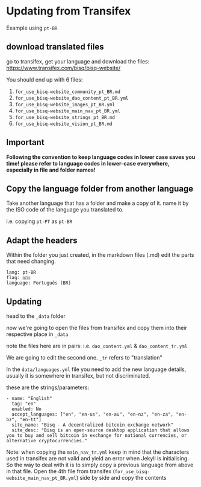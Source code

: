 Updating from Transifex
=====

Example using `pt-BR`


download translated files
----
go to transifex, get your language and download the files:
https://www.transifex.com/bisq/bisq-website/

You should end up with 6 files:
1. `for_use_bisq-website_community_pt_BR.md`
2. `for_use_bisq-website_dao_content_pt_BR.yml`
3. `for_use_bisq-website_images_pt_BR.yml`
4. `for_use_bisq-website_main_nav_pt_BR.yml`
5. `for_use_bisq-website_strings_pt_BR.md`
6. `for_use_bisq-website_vision_pt_BR.md`


Important
---

**Following the convention to keep language codes in lower case saves you time! please refer to language codes in lower-case everywhere, especially in file and folder names!**

Copy the language folder from another language
----

Take another language that has a folder and make a copy of it. name it by the ISO code of the language you translated to.

i.e. copying `pt-PT` as `pt-BR`


Adapt the headers
----

Within the folder you just created, in the markdown files (.md)
edit the parts that need changing.

```
lang: pt-BR
flag: 🇧🇷
language: Português (BR)
```

Updating
---

head to the `_data` folder

now we're going to open the files from transifex and copy them into their respective place in `_data`

note the files here are in pairs: i.e. `dao_content.yml` & `dao_content_tr.yml`

We are going to edit the second one. `_tr` refers to "translation"

In the `data/languages.yml` file you need to add the new language details, usually it is somewhere in transifex, but not discriminated.

these are the strings/parameters:
```
- name: "English"
  tag: "en"
  enabled: No
  accept_languages: ["en", "en-us", "en-au", "en-nz", "en-za", "en-bz", "en-tt"]
  site_name: "Bisq - A decentralized bitcoin exchange network"
  site_desc: "Bisq is an open-source desktop application that allows you to buy and sell bitcoin in exchange for national currencies, or alternative cryptocurrencies."
```


Note: when copying the `main_nav_tr.yml` keep in mind that the characters used in transifex are not valid and yield an error when Jekyll is initialising. So the way to deal with it is to simply copy a previous language from above in that file. Open the 4th file from transifex (`for_use_bisq-website_main_nav_pt_BR.yml`) side by side and copy the contents
